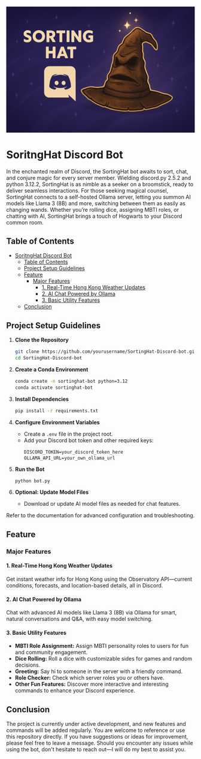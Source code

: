 <p align="center">
	<img src="images/banner.png" alt="SortingHat Discord Bot Banner" style="max-width: 100%; height: auto;">
</p>

# SoritngHat Discord Bot

In the enchanted realm of Discord, the SortingHat bot awaits to sort, chat, and conjure magic for every server member. Wielding discord.py 2.5.2 and python 3.12.2, SortingHat is as nimble as a seeker on a broomstick, ready to deliver seamless interactions. For those seeking magical counsel, SortingHat connects to a self-hosted Ollama server, letting you summon AI models like Llama 3 (8B) and more, switching between them as easily as changing wands. Whether you’re rolling dice, assigning MBTI roles, or chatting with AI, SortingHat brings a touch of Hogwarts to your Discord common room.

## Table of Contents

- [SoritngHat Discord Bot](#soritnghat-discord-bot)
	- [Table of Contents](#table-of-contents)
	- [Project Setup Guidelines](#project-setup-guidelines)
	- [Feature](#feature)
		- [Major Features](#major-features)
			- [1. Real-Time Hong Kong Weather Updates](#1-real-time-hong-kong-weather-updates)
			- [2. AI Chat Powered by Ollama](#2-ai-chat-powered-by-ollama)
			- [3. Basic Utility Features](#3-basic-utility-features)
	- [Conclusion](#conclusion)

## Project Setup Guidelines

1. **Clone the Repository**
	```bash
	git clone https://github.com/yourusername/SortingHat-Discord-bot.git
	cd SortingHat-Discord-bot
	```

2. **Create a Conda Environment**
	```bash
	conda create -n sortinghat-bot python=3.12
	conda activate sortinghat-bot
	```

3. **Install Dependencies**
	```bash
	pip install -r requirements.txt
	```

4. **Configure Environment Variables**
	- Create a `.env` file in the project root.
	- Add your Discord bot token and other required keys:
	  ```
	  DISCORD_TOKEN=your_discord_token_here
	  OLLAMA_API_URL=your_own_ollama_url
	  ```

5. **Run the Bot**
	```bash
	python bot.py
	```

6. **Optional: Update Model Files**
	- Download or update AI model files as needed for chat features.

Refer to the documentation for advanced configuration and troubleshooting.

## Feature

### Major Features

#### 1. Real-Time Hong Kong Weather Updates

Get instant weather info for Hong Kong using the Observatory API—current conditions, forecasts, and location-based details, all in Discord.

#### 2. AI Chat Powered by Ollama

Chat with advanced AI models like Llama 3 (8B) via Ollama for smart, natural conversations and Q&A, with easy model switching.

#### 3. Basic Utility Features

- **MBTI Role Assignment:** Assign MBTI personality roles to users for fun and community engagement.
- **Dice Rolling:** Roll a dice with customizable sides for games and random decisions.
- **Greeting:** Say hi to someone in the server with a friendly command.
- **Role Checker:** Check which server roles you or others have.
- **Other Fun Features:** Discover more interactive and interesting commands to enhance your Discord experience.

## Conclusion

The project is currently under active development, and new features and commands will be added regularly. You are welcome to reference or use this repository directly. If you have suggestions or ideas for improvement, please feel free to leave a message. Should you encounter any issues while using the bot, don't hesitate to reach out—I will do my best to assist you.

